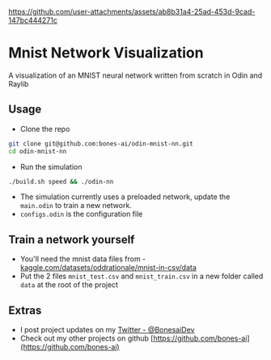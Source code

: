 https://github.com/user-attachments/assets/ab8b31a4-25ad-453d-9cad-147bc444271c


# Mnist Network Visualization
A visualization of an MNIST neural network written from scratch in Odin and Raylib

## Usage
- Clone the repo
```bash
git clone git@github.com:bones-ai/odin-mnist-nn.git
cd odin-mnist-nn
```
- Run the simulation
```bash
./build.sh speed && ./odin-nn
```
- The simulation currently uses a preloaded network, update the `main.odin` to train a new network.
- `configs.odin` is the configuration file

## Train a network yourself
- You'll need the mnist data files from - [kaggle.com/datasets/oddrationale/mnist-in-csv/data](https://www.kaggle.com/datasets/oddrationale/mnist-in-csv/data)
- Put the 2 files `mnist_test.csv` and `mnist_train.csv` in a new folder called `data` at the root of the project

## Extras
- I post project updates on my [Twitter - @BonesaiDev](https://x.com/BonesaiDev)
- Check out my other projects on github [https://github.com/bones-ai](https://github.com/bones-ai)
